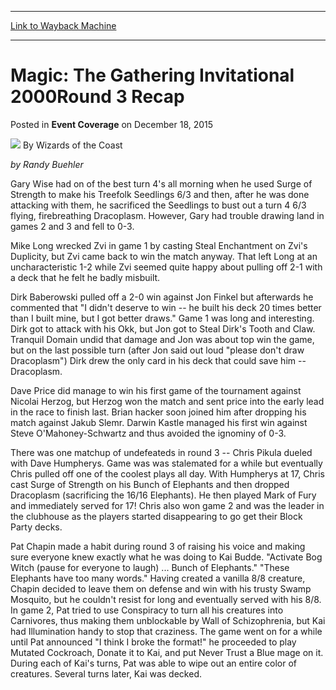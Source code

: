
---
[Link to Wayback Machine](https://web.archive.org/web/20220118012703/https://magic.wizards.com/en/articles/archive/event-coverage/magic-gathering-invitational-2000round-3-recap-2015-12-18)

[_metadata_:author]:- "Wizards of the Coast"
[_metadata_:description]:- "by Randy Buehler Gary Wise had on of the best turn 4's all morning when he used Surge of Strength to make his Treefolk Seedlings 6/3 and then, after he was done attacking with them, he sacrificed the Seedlings to bust out a turn 4 6/3 flying, firebreathing Dracoplasm. However, Gary had trouble drawing land in games 2 and 3 and fell to 0-3. Mike Long wrecked Zvi in game 1 by"
[_metadata_:generator]:- "Drupal 7 (http://drupal.org)"
[_metadata_:node]:- "957056"
[_metadata_:publish_date]:- "2015-12-18"
[_metadata_:source]:- "div-main-content"
[_metadata_:title]:- "Magic: The Gathering Invitational 2000Round 3 Recap"
[_metadata_:wayback_capture_timestamp]:- "2022-01-18 01:27:03"
[_metadata_:wayback_raw_url]:- "https://web.archive.org/web/20220118012703id_/https://magic.wizards.com/en/articles/archive/event-coverage/magic-gathering-invitational-2000round-3-recap-2015-12-18"
[_metadata_:wayback_url]:- "https://magic.wizards.com/en/articles/archive/event-coverage/magic-gathering-invitational-2000round-3-recap-2015-12-18"
---


Magic: The Gathering Invitational 2000Round 3 Recap
===================================================



 Posted in **Event Coverage**
 on December 18, 2015 






![](https://media.magic.wizards.com/styles/auth_small/public/images/person/wizards_author.jpg)
By Wizards of the Coast











*by Randy Buehler*


Gary Wise had on of the best turn 4's all morning when he used Surge of Strength to make his Treefolk Seedlings 6/3 and then, after he was done attacking with them, he sacrificed the Seedlings to bust out a turn 4 6/3 flying, firebreathing Dracoplasm. However, Gary had trouble drawing land in games 2 and 3 and fell to 0-3.


Mike Long wrecked Zvi in game 1 by casting Steal Enchantment on Zvi's Duplicity, but Zvi came back to win the match anyway. That left Long at an uncharacteristic 1-2 while Zvi seemed quite happy about pulling off 2-1 with a deck that he felt he badly misbuilt.


Dirk Baberowski pulled off a 2-0 win against Jon Finkel but afterwards he commented that "I didn't deserve to win -- he built his deck 20 times better than I built mine, but I got better draws." Game 1 was long and interesting. Dirk got to attack with his Okk, but Jon got to Steal Dirk's Tooth and Claw. Tranquil Domain undid that damage and Jon was about top win the game, but on the last possible turn (after Jon said out loud "please don't draw Dracoplasm") Dirk drew the only card in his deck that could save him -- Dracoplasm.


Dave Price did manage to win his first game of the tournament against Nicolai Herzog, but Herzog won the match and sent price into the early lead in the race to finish last. Brian hacker soon joined him after dropping his match against Jakub Slemr. Darwin Kastle managed his first win against Steve O'Mahoney-Schwartz and thus avoided the ignominy of 0-3.


There was one matchup of undefeateds in round 3 -- Chris Pikula dueled with Dave Humpherys. Game was was stalemated for a while but eventually Chris pulled off one of the coolest plays all day. With Humpherys at 17, Chris cast Surge of Strength on his Bunch of Elephants and then dropped Dracoplasm (sacrificing the 16/16 Elephants). He then played Mark of Fury and immediately served for 17! Chris also won game 2 and was the leader in the clubhouse as the players started disappearing to go get their Block Party decks.


Pat Chapin made a habit during round 3 of raising his voice and making sure everyone knew exactly what he was doing to Kai Budde. "Activate Bog Witch (pause for everyone to laugh) ... Bunch of Elephants." "These Elephants have too many words." Having created a vanilla 8/8 creature, Chapin decided to leave them on defense and win with his trusty Swamp Mosquito, but he couldn't resist for long and eventually served with his 8/8. In game 2, Pat tried to use Conspiracy to turn all his creatures into Carnivores, thus making them unblockable by Wall of Schizophrenia, but Kai had Illumination handy to stop that craziness. The game went on for a while until Pat announced "I think I broke the format!" he proceeded to play Mutated Cockroach, Donate it to Kai, and put Never Trust a Blue mage on it. During each of Kai's turns, Pat was able to wipe out an entire color of creatures. Several turns later, Kai was decked.







